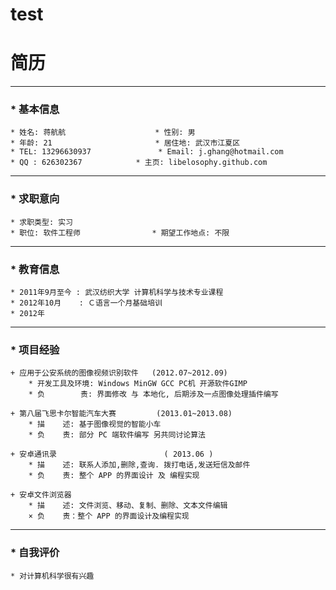 test
====
简历
==========================================================
**********************************************************

### * 基本信息

    * 姓名: 蒋航航                    * 性别: 男                 
    * 年龄: 21                       * 居住地: 武汉市江夏区
    * TEL: 13296630937               * Email: j.ghang@hotmail.com
    * QQ : 626302367			* 主页: libelosophy.github.com


--------------------------------------------------------
### * 求职意向
    * 求职类型: 实习
    * 职位: 软件工程师                * 期望工作地点: 不限
    
---------------------------------------------------------
### * 教育信息
    * 2011年9月至今 : 武汉纺织大学 计算机科学与技术专业课程
    * 2012年10月    : Ｃ语言一个月基础培训
    * 2012年
----------------------------------------------------------

### * 项目经验
    + 应用于公安系统的图像视频识别软件   (2012.07~2012.09) 
        * 开发工具及环境: Windows MinGW GCC PC机 开源软件GIMP
        * 负        责: 界面修改 与 本地化, 后期涉及一点图像处理插件编写 
    
    + 第八届飞思卡尔智能汽车大赛         (2013.01~2013.08)
        * 描    述: 基于图像视觉的智能小车
        * 负    责: 部分 PC 端软件编写 另共同讨论算法

    + 安卓通讯录                        ( 2013.06 )
        * 描    述: 联系人添加,删除,查询. 拨打电话,发送短信及邮件
        * 负    责: 整个 APP 的界面设计 及 编程实现
    
    + 安卓文件浏览器
        * 描    述: 文件浏览、移动、复制、删除、文本文件编辑
        × 负    责：整个 APP 的界面设计及编程实现

-----------------------------------------------------------
### * 自我评价
    * 对计算机科学很有兴趣
